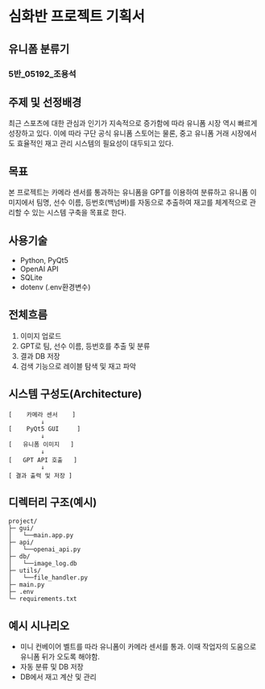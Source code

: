 # 심화반 프로젝트 기획서
## 유니폼 분류기
### 5반_05192_조용석



## 주제 및 선정배경

최근 스포츠에 대한 관심과 인기가 지속적으로 증가함에 따라 유니폼 시장 역시 빠르게 성장하고 있다.
이에 따라 구단 공식 유니폼 스토어는 물론, 중고 유니폼 거래 시장에서도 효율적인 재고 관리 시스템의 필요성이 대두되고 있다.



## 목표

본 프로젝트는  카메라 센서를 통과하는 유니폼을 GPT를 이용하여 분류하고
유니폼 이미지에서 팀명, 선수 이름, 등번호(백넘버)를 자동으로 추출하여 재고를 체계적으로 관리할 수 있는 시스템 구축을 목표로 한다.



## 사용기술
* Python, PyQt5
* OpenAI API
* SQLite
* dotenv (.env환경변수)



## 전체흐름
1. 이미지 업로드
2. GPT로 팀, 선수 이름, 등번호를 추출 및 분류
3. 결과 DB 저장
4. 검색 기능으로 레이블 탐색 및 재고 파악



## 시스템 구성도(Architecture)

```
[    카메라 센서    ]
         ↓
[    PyQt5 GUI     ]
         ↓
[   유니폼 이미지   ]
         ↓
[   GPT API 호출   ]
         ↓
[ 결과 출력 및 저장 ]
```


## 디렉터리 구조(예시)

```
project/
├─ gui/
│   └──main.app.py
├─ api/
│   └──openai_api.py
├─ db/
│   └──image_log.db
├─ utils/
│   └──file_handler.py
├─ main.py
├─ .env
└─ requirements.txt
```


## 예시 시나리오

* 미니 컨베이어 벨트를 따라 유니폼이 카메라 센서를 통과. 이때 작업자의 도움으로 유니폼 뒤가 오도록 해야함.
* 자동 분류 및 DB 저장
* DB에서 재고 계산 및 관리